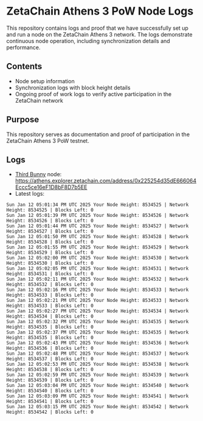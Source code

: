 # ZetaChain Athens 3 PoW Node Logs
This repository contains logs and proof that we have successfully set up and run a node on the ZetaChain Athens 3 network. The logs demonstrate continuous node operation, including synchronization details and performance.

## Contents
- Node setup information
- Synchronization logs with block height details
- Ongoing proof of work logs to verify active participation in the ZetaChain network

## Purpose
This repository serves as documentation and proof of participation in the ZetaChain Athens 3 PoW testnet.

## Logs

- [Third Bunny](https://thirdbunny.xyz/) node: https://athens.explorer.zetachain.com/address/0x225254d35dE666064Eccc5ce16eF1D8bF8D7b5EE
- Latest logs:
```
Sun Jan 12 05:01:34 PM UTC 2025 Your Node Height: 8534525 | Network Height: 8534525 | Blocks Left: 0
Sun Jan 12 05:01:39 PM UTC 2025 Your Node Height: 8534526 | Network Height: 8534526 | Blocks Left: 0
Sun Jan 12 05:01:44 PM UTC 2025 Your Node Height: 8534527 | Network Height: 8534527 | Blocks Left: 0
Sun Jan 12 05:01:50 PM UTC 2025 Your Node Height: 8534528 | Network Height: 8534528 | Blocks Left: 0
Sun Jan 12 05:01:55 PM UTC 2025 Your Node Height: 8534529 | Network Height: 8534529 | Blocks Left: 0
Sun Jan 12 05:02:00 PM UTC 2025 Your Node Height: 8534530 | Network Height: 8534530 | Blocks Left: 0
Sun Jan 12 05:02:05 PM UTC 2025 Your Node Height: 8534531 | Network Height: 8534531 | Blocks Left: 0
Sun Jan 12 05:02:11 PM UTC 2025 Your Node Height: 8534532 | Network Height: 8534532 | Blocks Left: 0
Sun Jan 12 05:02:16 PM UTC 2025 Your Node Height: 8534533 | Network Height: 8534533 | Blocks Left: 0
Sun Jan 12 05:02:21 PM UTC 2025 Your Node Height: 8534533 | Network Height: 8534533 | Blocks Left: 0
Sun Jan 12 05:02:27 PM UTC 2025 Your Node Height: 8534534 | Network Height: 8534534 | Blocks Left: 0
Sun Jan 12 05:02:32 PM UTC 2025 Your Node Height: 8534535 | Network Height: 8534535 | Blocks Left: 0
Sun Jan 12 05:02:37 PM UTC 2025 Your Node Height: 8534535 | Network Height: 8534535 | Blocks Left: 0
Sun Jan 12 05:02:43 PM UTC 2025 Your Node Height: 8534536 | Network Height: 8534536 | Blocks Left: 0
Sun Jan 12 05:02:48 PM UTC 2025 Your Node Height: 8534537 | Network Height: 8534537 | Blocks Left: 0
Sun Jan 12 05:02:53 PM UTC 2025 Your Node Height: 8534538 | Network Height: 8534538 | Blocks Left: 0
Sun Jan 12 05:02:59 PM UTC 2025 Your Node Height: 8534539 | Network Height: 8534539 | Blocks Left: 0
Sun Jan 12 05:03:04 PM UTC 2025 Your Node Height: 8534540 | Network Height: 8534540 | Blocks Left: 0
Sun Jan 12 05:03:09 PM UTC 2025 Your Node Height: 8534541 | Network Height: 8534541 | Blocks Left: 0
Sun Jan 12 05:03:15 PM UTC 2025 Your Node Height: 8534542 | Network Height: 8534542 | Blocks Left: 0
```
